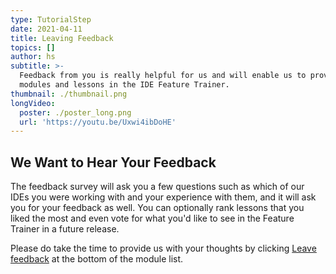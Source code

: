 ```yaml
---
type: TutorialStep
date: 2021-04-11
title: Leaving Feedback
topics: []
author: hs
subtitle: >-
  Feedback from you is really helpful for us and will enable us to provide more
  modules and lessons in the IDE Feature Trainer.
thumbnail: ./thumbnail.png
longVideo:
  poster: ./poster_long.png
  url: 'https://youtu.be/Uxwi4ibDoHE'
---
```


## We Want to Hear Your Feedback
The feedback survey will ask you a few questions such as which of our IDEs you were working with and your experience with them, and it will ask you for your feedback as well. You can optionally rank lessons that you liked the most and even vote for what you'd like to see in the Feature Trainer in a future release.  

Please do take the time to provide us with your thoughts by clicking [Leave feedback](https://surveys.jetbrains.com/s3/features-trainer-feedback-java) at the bottom of the module list. 
